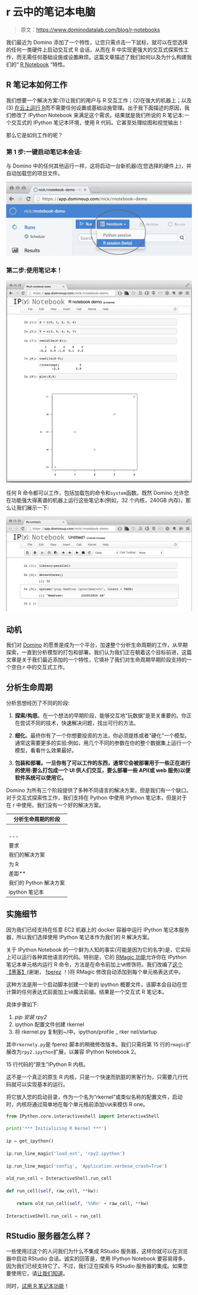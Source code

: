 # r 云中的笔记本电脑

> 原文：<https://www.dominodatalab.com/blog/r-notebooks>

我们最近为 Domino 添加了一个特性，让您只需点击一下鼠标，就可以在您选择的任何一类硬件上启动交互式 R 会话，从而在 R 中实现更强大的交互式探索性工作，而无需任何基础设施或设置麻烦。这篇文章描述了我们如何以及为什么构建我们的“ [R Notebook](https://www.dominodatalab.com?utm_source=blog&utm_medium=post&utm_campaign=r-notebooks) ”特性。

## R 笔记本如何工作

我们想要一个解决方案:(1)让我们的用户与 R 交互工作；(2)在强大的机器上；以及(3) [在云上运行 R](https://www.dominodatalab.com?utm_source=blog&utm_medium=post&utm_campaign=r-notebooks)而不需要任何设置或基础设施管理。出于我下面描述的原因，我们修改了 IPython Notebook 来满足这个需求。结果就是我们所说的 R 笔记本:一个交互式的 IPython 笔记本环境，使用 R 代码。它甚至处理绘图和视觉输出！

那么它是如何工作的呢？

### 第 1 步:一键启动笔记本会话:

与 Domino 中的任何其他运行一样，这将启动一台新机器(在您选择的硬件上)，并自动加载您的项目文件。

![R session notebook in Domino](img/cc768f56f46ccb8cc31c03ce9aa89b5b.png)

### 第二步:使用笔记本！

![R notebook demo in Domino](img/57419855343815512da081bffcea7ba5.png)

任何 R 命令都可以工作，包括加载包的命令和`system`函数。既然 Domino 允许您在功能强大得离谱的机器上运行这些笔记本(例如，32 个内核，240GB 内存)，那么让我们展示一下:

![Using R commands in a notebook with Domino](img/60c01e1554b2fb87e23b2450aebb8027.png)

## 动机

我们对 [Domino](https://www.dominodatalab.com) 的愿景是成为一个平台，加速整个分析生命周期的工作，从早期探索，一直到分析模型的打包和部署。我们认为我们正在朝着这个目标前进，这篇文章是关于我们最近添加的一个特性，它填补了我们对生命周期早期阶段支持的一个空白:r 中的交互式工作。

## 分析生命周期

分析思想经历了不同的阶段:

1.  **探索/构思**。在一个想法的早期阶段，能够交互地“玩数据”是至关重要的。你正在尝试不同的技术，快速解决问题，找出可行的方法。
2.  **细化**。最终你有了一个你想要投资的方法，你必须提炼或者“硬化”一个模型。通常这需要更多的实验:例如，用几个不同的参数在你的整个数据集上运行一个模型，看看什么效果最好。

3.  **包装和部署。一旦你有了可以工作的东西，通常它会被部署用于一些正在进行的使用:要么打包成一个 UI 供人们交互，要么部署一些 API(或 web 服务)以便软件系统可以使用它。**

Domino 为所有三个阶段提供了多种不同语言的解决方案，但是我们有一个缺口。对于交互式探索性工作，我们支持在 Python 中使用 IPython 笔记本，但是对于在 r 中使用，我们没有一个好的解决方案。

| 分析生命周期的阶段 |
| --- |
|   | 1.探索/构思 | 2.改善 | 3.打包/部署 |
| --- | --- | --- | --- |
| 要求 | 互动环境 | 能够快速并行运行多个实验，并跟踪工作和结果 | 围绕您的模型轻松创建 GUI 或 web 服务 |
| 我们的解决方案
为 R | **我们的
差距** | 我们的面包和黄油:轻松地在远程机器上运行您的脚本，您想要多少就有多少，并保持它们都被跟踪 | 用户界面的[发射器](https://support.dominodatalab.com/hc/en-us/articles/204139569-Launchers)，API 发布的[服务器](https://rforge.net/Rserve/) |
| 我们的 Python 解决方案
 | ipython 笔记本 | 用于 UI 的[启动器](https://support.dominodatalab.com/hc/en-us/articles/204139569-Launchers)，以及用于 API 发布的 [pyro](https://github.com/irmen/Pyro4) |

## 实施细节

因为我们已经支持在任意 EC2 机器上的 docker 容器中运行 IPython 笔记本服务器，所以我们选择使用 IPython 笔记本作为我们的 R 解决方案。

关于 IPython Notebook 的一个鲜为人知的事实(可能是因为它的名字)是，它实际上可以运行各种其他语言的代码。特别是，它的 [RMagic 功能](https://ipython.org/ipython-doc/2/config/extensions/rmagic.html)允许你在 IPython 笔记本单元格内运行 R 命令，方法是在命令前加上`%R`修饰符。我们改编了[这个【黑客】](https://github.com/fperez/ipython-rkernel/blob/master/README.md)(谢谢， [fperez](https://github.com/fperez) ！)将 RMagic 修改自动添加到每个单元格表达式中。

这种方法是用一个启动脚本创建一个新的 ipython 概要文件，该脚本会自动在您计算的任何表达式前面加上`%R`魔法前缀。结果是一个交互式 R 笔记本。

具体步骤如下:

1.  *pip 安装 rpy2*
2.  ipython 配置文件创建 rkernel
3.  将 rkernel.py 复制到~/中。ipython/profile _ rker nel/startup

其中`rkernely.py`是 fperez 脚本的稍微修改版本。我们只需将第 15 行的`rmagic`扩展改为`rpy2.ipython`扩展，以兼容 IPython Notebook 2。

15 行代码的“原生”IPython R 内核。

这不是一个真正的原生 R 内核，只是一个快速而肮脏的黑客行为，只需要几行代码就可以实现基本的运行。

将它放入您的启动目录，作为一个名为“rkernel”或类似名称的配置文件，启动时，内核将通过简单地在每个单元格前添加`%%R`来模仿 R one。

```py
from IPython.core.interactiveshell import InteractiveShell

print('*** Initializing R Kernel ***')

ip = get_ipython()

ip.run_line_magic('load_ext', 'rpy2.ipython')

ip.run_line_magic('config', 'Application.verbose_crash=True')

old_run_cell = InteractiveShell.run_cell

def run_cell(self, raw_cell, **kw):

    return old_run_cell(self, '%%Rn' + raw_cell, **kw)

InteractiveShell.run_cell = run_cell
```

## RStudio 服务器怎么样？

一些使用过这个的人问我们为什么不集成 RStudio 服务器，这样你就可以在浏览器中启动 RStudio 会话。诚实的回答是，使用 IPython Notebook 要容易得多，因为我们已经支持它了。不过，我们正在探索与 RStudio 服务器的集成。如果您要使用它，请[让我们知道](mailto:support@dominodatalab.com?subject=RStudio%20Server)。

同时，[试用 R 笔记本功能](https://www.dominodatalab.com?utm_source=blog&utm_medium=post&utm_campaign=r-notebooks)！
